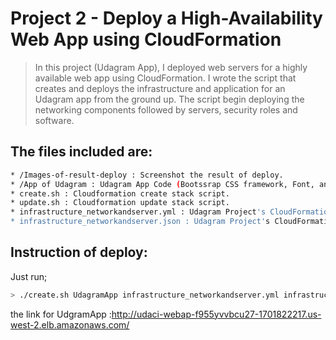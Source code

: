 # Project 2 - Deploy a High-Availability Web App using CloudFormation 


> In this project (Udagram App), I deployed web servers for a highly available web app using CloudFormation.
> I wrote the script that creates and deploys the infrastructure and application for an Udagram app from the ground up.
> The script begin deploying the networking components followed by servers, security roles and software.

## The files included are:
```sh
* /Images-of-result-deploy : Screenshot the result of deploy.
* /App of Udagram : Udagram App Code (Bootssrap CSS framework, Font, and JavaScript libraries needed for the website to function etc ...)
* create.sh : Cloudformation create stack script. 
* update.sh : Cloudformation update stack script.
* infrastructure_networkandserver.yml : Udagram Project's CloudFormation script.
* infrastructure_networkandserver.json : Udagram Project's CloudFormation script parameters.
```
## Instruction of deploy:
Just run;
```sh
> ./create.sh UdagramApp infrastructure_networkandserver.yml infrastructure_networkandserver.json
```
the link for UdgramApp :http://udaci-webap-f955yvvbcu27-1701822217.us-west-2.elb.amazonaws.com/